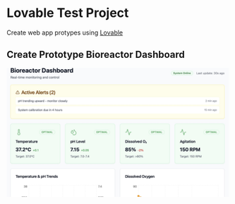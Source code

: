 # Lovable Test Project

Create web app protypes using [Lovable](https://lovable.dev/)

## Create Prototype Bioreactor Dashboard

![Dashboard](image/dashboard.jpg)